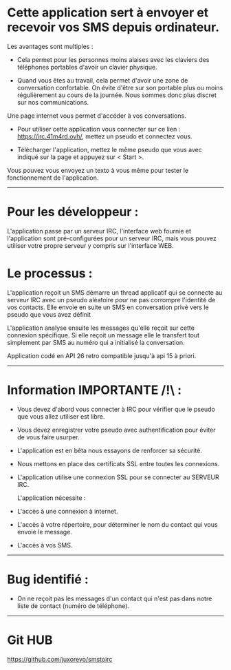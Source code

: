 # Cette application sert à envoyer et recevoir vos SMS depuis ordinateur. 
 
 Les avantages sont multiples :
 - Cela permet pour les personnes moins alaises avec les claviers des téléphones portables d'avoir un clavier physique.

- Quand vous êtes au travail, cela permet d'avoir une zone de conversation confortable. On évite d'être sur son portable plus ou moins régulièrement au cours de la journée. Nous sommes donc plus discret sur nos communications.

Une page internet vous permet d'accéder à vos conversations. 

* Pour utiliser cette application vous connecter sur ce lien : https://irc.41m4rd.ovh/, mettez un pseudo et connectez vous.

* Télécharger l'application, mettez le même pseudo que vous avec indiqué sur la page et appuyez sur < Start >.

Vous pouvez vous envoyez un texto à vous même pour tester le fonctionnement de l'application.

----------------------------------------------------------------------------------------------------------------------------------------------
# Pour les développeur : 

L'application passe par un serveur IRC, l'interface web fournie et l'application sont pré-configurées pour un serveur IRC, mais vous pouvez utiliser votre propre serveur y compris sur l'interface WEB.

# Le processus : 

L'application reçoit un SMS démarre un thread applicatif qui se connecte au serveur IRC avec un pseudo aléatoire pour ne pas corrompre l'identité de vos contacts. Elle envoie en suite un SMS en conversation privé vers le pseudo que vous avez définit

L'application analyse ensuite les messages qu'elle reçoit sur cette connexion spécifique. Si elle reçoit un message elle le transfert tout simplement par SMS au numéro qui a initialisé la conversation.

Application codé en API 26 retro compatible jusqu'à api 15 à priori.

----------------------------------------------------------------------------------------------------------------------------------------------
# Information IMPORTANTE /!\ : 

- Vous devez d'abord vous connecter à IRC pour vérifier que le pseudo que vous allez utiliser est libre.
- Vous devez enregistrer votre pseudo avec authentification pour éviter de vous faire usurper.
- L'application est en bêta nous essayons de renforcer sa sécurité.
- Nous mettons en place des certificats SSL entre toutes les connexions.
- L'application utilise une connexion SSL pour se connecter au SERVEUR IRC.

    L'application nécessite :
- L'accès à une connexion à internet.
- L'accès à votre répertoire, pour déterminer le nom du contact qui vous envoie le message.
- L'accès à vos SMS.

-----------------------------------------------------------------------------------------------------------------------------------------------
# Bug identifié : 

- On ne reçoit pas les messages d'un contact qui n'est pas dans notre liste de contact (numéro de téléphone).

-----------------------------------------------------------------------------------------------------------------------------------------------
# Git HUB

https://github.com/juxorevo/smstoirc
